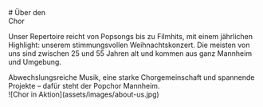 <div markdown="1" id="about-us" class="about-us hero">
# Über den <br/> Chor

Unser Repertoire reicht von Popsongs bis zu Filmhits, mit einem jährlichen Highlight: unserem stimmungsvollen Weihnachtskonzert. Die meisten von uns sind zwischen 25 und 55 Jahren alt und kommen aus ganz Mannheim und Umgebung.

</div>
<div class="gradient grid ueber-uns-1">
<div markdown="1" class="cell cell--12 cell--lg-4">
Abwechslungsreiche Musik, eine starke Chorgemeinschaft und spannende Projekte – dafür steht der Popchor Mannheim.
</div>

<div markdown="1" class="cell cell--12 cell--lg-8">
![Chor in Aktion](assets/images/about-us.jpg)
</div>
</div>